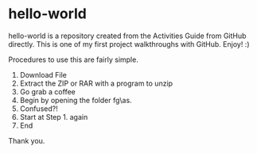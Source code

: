 # hello-world
hello-world is a repository created from the Activities Guide from GitHub directly. This is one of my first project walkthroughs with GitHub. Enjoy! :)

Procedures to use this are fairly simple. 
1. Download File
2. Extract the ZIP or RAR with a program to unzip
3. Go grab a coffee
4. Begin by opening the folder fg\as.
5. Confused?!
6. Start at Step 1. again
7. End

Thank you. 
